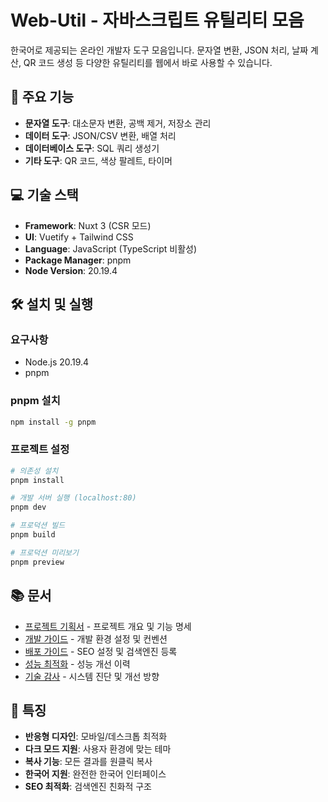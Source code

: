 # Web-Util - 자바스크립트 유틸리티 모음

한국어로 제공되는 온라인 개발자 도구 모음입니다. 문자열 변환, JSON 처리, 날짜 계산, QR 코드 생성 등 다양한 유틸리티를 웹에서 바로 사용할 수 있습니다.

## 🚀 주요 기능

- **문자열 도구**: 대소문자 변환, 공백 제거, 저장소 관리
- **데이터 도구**: JSON/CSV 변환, 배열 처리
- **데이터베이스 도구**: SQL 쿼리 생성기
- **기타 도구**: QR 코드, 색상 팔레트, 타이머

## 💻 기술 스택

- **Framework**: Nuxt 3 (CSR 모드)
- **UI**: Vuetify + Tailwind CSS
- **Language**: JavaScript (TypeScript 비활성)
- **Package Manager**: pnpm
- **Node Version**: 20.19.4

## 🛠 설치 및 실행

### 요구사항
- Node.js 20.19.4
- pnpm

### pnpm 설치
```bash
npm install -g pnpm
```

### 프로젝트 설정
```bash
# 의존성 설치
pnpm install

# 개발 서버 실행 (localhost:80)
pnpm dev

# 프로덕션 빌드
pnpm build

# 프로덕션 미리보기
pnpm preview
```

## 📚 문서

- [프로젝트 기획서](docs/project-plan.md) - 프로젝트 개요 및 기능 명세
- [개발 가이드](docs/development-guide.md) - 개발 환경 설정 및 컨벤션
- [배포 가이드](docs/deployment-guide.md) - SEO 설정 및 검색엔진 등록
- [성능 최적화](docs/performance-optimization.md) - 성능 개선 이력
- [기술 감사](docs/technical-audit.md) - 시스템 진단 및 개선 방향

## 🎨 특징

- **반응형 디자인**: 모바일/데스크톱 최적화
- **다크 모드 지원**: 사용자 환경에 맞는 테마
- **복사 기능**: 모든 결과를 원클릭 복사
- **한국어 지원**: 완전한 한국어 인터페이스
- **SEO 최적화**: 검색엔진 친화적 구조
